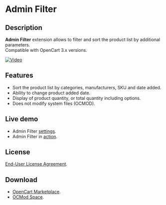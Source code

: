 # Admin Filter

## Description
**Admin Filter** extension allows to filter and sort the product list by additional parameters.  
Compatible with OpenCart 3.x versions.

[![Video](https://img.youtube.com/vi/QJEyGu3VxxY/0.jpg)](https://www.youtube.com/watch?v=QJEyGu3VxxY)

## Features
* Sort the product list by categories, manufacturers, SKU and date added.
* Ability to change product added date.
* Display of product quantity, or total quantity including options.
* Does not modify system files (OCMOD).

## Live demo
* Admin Filter [settings](https://demo.ocmod.space/a/admin/admin/index.php?route=extension/module/admin_filter).
* Admin Filter in [action](https://demo.ocmod.space/a/admin/admin/index.php?route=catalog/product).

## License
[End-User License Agreement](https://raw.githubusercontent.com/ocmod-space/ocmod-admin-filter/main/EULA.txt).

## Download
* [OpenCart Marketplace](https://www.opencart.com/index.php?route=marketplace/extension/info&extension_id=36080).
* [OCMod Space](https://www.ocmod.space/admin-filter).
